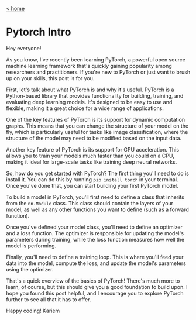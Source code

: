 [< home](../../)

# Pytorch Intro

Hey everyone!

As you know, I've recently been learning PyTorch, a powerful open source machine learning framework that's quickly gaining popularity among researchers and practitioners. If you're new to PyTorch or just want to brush up on your skills, this post is for you.

First, let's talk about what PyTorch is and why it's useful. PyTorch is a Python-based library that provides functionality for building, training, and evaluating deep learning models. It's designed to be easy to use and flexible, making it a great choice for a wide range of applications.

One of the key features of PyTorch is its support for dynamic computation graphs. This means that you can change the structure of your model on the fly, which is particularly useful for tasks like image classification, where the structure of the model may need to be modified based on the input data.

Another key feature of PyTorch is its support for GPU acceleration. This allows you to train your models much faster than you could on a CPU, making it ideal for large-scale tasks like training deep neural networks.

So, how do you get started with PyTorch? The first thing you'll need to do is install it. You can do this by running `pip install torch` in your terminal. Once you've done that, you can start building your first PyTorch model.

To build a model in PyTorch, you'll first need to define a class that inherits from the `nn.Module` class. This class should contain the layers of your model, as well as any other functions you want to define (such as a forward function).

Once you've defined your model class, you'll need to define an optimizer and a loss function. The optimizer is responsible for updating the model's parameters during training, while the loss function measures how well the model is performing.

Finally, you'll need to define a training loop. This is where you'll feed your data into the model, compute the loss, and update the model's parameters using the optimizer.

That's a quick overview of the basics of PyTorch! There's much more to learn, of course, but this should give you a good foundation to build upon. I hope you found this post helpful, and I encourage you to explore PyTorch further to see all that it has to offer.

Happy coding!
Kariem
